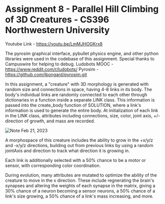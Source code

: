 # Assignment 8 - Parallel Hill Climbing of 3D Creatures - CS396 Northwestern University

Youtube Link - https://youtu.be/LmMJHOGKrx8

The pyrosim graphical interface, pybullet physics engine, and other python libraries were used in the codebase of this assignment. Special thanks to Campuswire for helping to debug.
Ludobots MOOC -  https://www.reddit.com/r/ludobots/
Pyrosim - https://github.com/jbongard/pyrosim.git

In this assignment, a "creature" with 3D morphology is generated with random size and connections in space, having 4-8 links in its body.
The body's individual links are randomly connected to each other through dictionaries in a function inside a separate LINK class.
This information is passed into the create_body function of SOLUTION, where a link's information is used to generate the entire body.
At initialization of each link in the LINK class, attributes including connections, size, color, joint axis, +/- direction of growth, and mass are recorded.

![Note Feb 21, 2023](https://user-images.githubusercontent.com/94333898/221752835-73d60c49-c3dc-4686-873c-5076998109a7.jpg)

A morphospace of this creature includes the ability to grow in the +x/y/z and -x/y/z directions, building out from previous links by using a random jointAxis and direction to track what direction it is growing in.

Each link is additionally selected with a 50% chance to be a motor or sensor, with corresponding color coordination.

During evolution, many attributes are mutated to optimize the ability of the creature to move in the x direction. These include regnerating the brain's synapses and altering the weights of each synapse in the matrix, giving a 30% chance of a neuron becoming a sensor neurons, a 50% chance of a link's size growing, a 50% chance of a link's mass increasing, and more.
